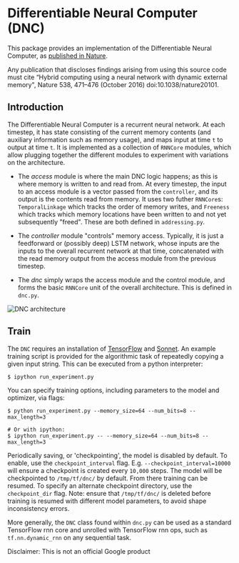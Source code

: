 # Differentiable Neural Computer (DNC)

This package provides an implementation of the Differentiable Neural Computer,
as [published in Nature](
https://www.nature.com/articles/nature20101.epdf?author_access_token=ImTXBI8aWbYxYQ51Plys8NRgN0jAjWel9jnR3ZoTv0MggmpDmwljGswxVdeocYSurJ3hxupzWuRNeGvvXnoO8o4jTJcnAyhGuZzXJ1GEaD-Z7E6X_a9R-xqJ9TfJWBqz).

Any publication that discloses findings arising from using this source code must
cite “Hybrid computing using a neural network with dynamic external memory",
Nature 538, 471–476 (October 2016) doi:10.1038/nature20101.

## Introduction

The Differentiable Neural Computer is a recurrent neural network. At each
timestep, it has state consisting of the current memory contents (and auxiliary
information such as memory usage), and maps input at time `t` to output at time
`t`. It is implemented as a collection of `RNNCore` modules, which allow
plugging together the different modules to experiment with variations on the
architecture.

*   The *access* module is where the main DNC logic happens; as this is where
    memory is written to and read from. At every timestep, the input to an
    access module is a vector passed from the `controller`, and its output is
    the contents read from memory. It uses two futher `RNNCore`s:
    `TemporalLinkage` which tracks the order of memory writes, and `Freeness`
    which tracks which memory locations have been written to and not yet
    subsequently "freed". These are both defined in `addressing.py`.

*   The *controller* module "controls" memory access. Typically, it is just a
    feedforward or (possibly deep) LSTM network, whose inputs are the inputs to
    the overall recurrent network at that time, concatenated with the read
    memory output from the access module from the previous timestep.

*   The *dnc* simply wraps the access module and the control module, and forms
    the basic `RNNCore` unit of the overall architecture. This is defined in
    `dnc.py`.

![DNC architecture](images/dnc_model.png)

## Train
The `DNC` requires an installation of [TensorFlow](https://www.tensorflow.org/)
and [Sonnet](https://github.com/deepmind/sonnet). An example training script is
provided for the algorithmic task of repeatedly copying a given input string.
This can be executed from a python interpreter:

```shell
$ ipython run_experiment.py
```

You can specify training options, including parameters to the model
and optimizer, via flags:

```shell
$ python run_experiment.py --memory_size=64 --num_bits=8 --max_length=3

# Or with ipython:
$ ipython run_experiment.py -- --memory_size=64 --num_bits=8 --max_length=3
```

Periodically saving, or 'checkpointing', the model is disabled by default. To
enable, use the `checkpoint_interval` flag. E.g. `--checkpoint_interval=10000`
will ensure a checkpoint is created every `10,000` steps. The model will be
checkpointed to `/tmp/tf/dnc/` by default. From there training can be resumed.
To specify an alternate checkpoint directory, use the `checkpoint_dir` flag.
Note: ensure that `/tmp/tf/dnc/` is deleted before training is resumed with
different model parameters, to avoid shape inconsistency errors.

More generally, the `DNC` class found within `dnc.py` can be used as a standard
TensorFlow rnn core and unrolled with TensorFlow rnn ops, such as
`tf.nn.dynamic_rnn` on any sequential task.

Disclaimer: This is not an official Google product
